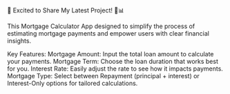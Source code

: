 🎉 Excited to Share My Latest Project! 🏡📊

This Mortgage Calculator App designed to simplify the process of estimating mortgage payments and empower users with clear financial insights.

Key Features:
Mortgage Amount: Input the total loan amount to calculate your payments.
Mortgage Term: Choose the loan duration that works best for you.
Interest Rate: Easily adjust the rate to see how it impacts payments.
Mortgage Type: Select between Repayment (principal + interest) or Interest-Only options for tailored calculations.
